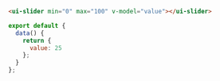 ```html
<ui-slider min="0" max="100" v-model="value"></ui-slider>
```

```js
export default {
  data() {
    return {
      value: 25
    };
  }
};
```
